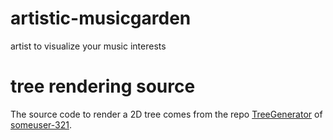 # artistic-musicgarden
artist to visualize your music interests

# tree rendering source

The source code to render a 2D tree comes from the repo [TreeGenerator](https://github.com/someuser-321/TreeGenerator) of [someuser-321](https://github.com/someuser-321).